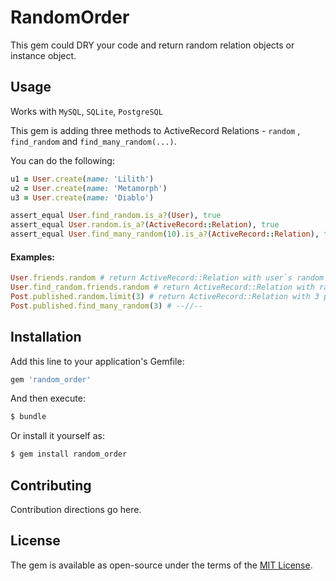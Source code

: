 # RandomOrder
This gem could DRY your code and return random relation objects or instance object.

## Usage
Works with `MySQL`, `SQLite`, `PostgreSQL`

This gem is adding three methods to ActiveRecord Relations - `random` , `find_random` and `find_many_random(...)`.

You can do the following:
```ruby
u1 = User.create(name: 'Lilith')
u2 = User.create(name: 'Metamorph')
u3 = User.create(name: 'Diablo')

assert_equal User.find_random.is_a?(User), true
assert_equal User.random.is_a?(ActiveRecord::Relation), true
assert_equal User.find_many_random(10).is_a?(ActiveRecord::Relation), true
```
#### Examples:
```ruby
User.friends.random # return ActiveRecord::Relation with user`s random friends
User.find_random.friends.random # return ActiveRecord::Relation with random user`s random friends
Post.published.random.limit(3) # return ActiveRecord::Relation with 3 published posts
Post.published.find_many_random(3) # --//--
```


## Installation
Add this line to your application's Gemfile:

```ruby
gem 'random_order'
```

And then execute:
```bash
$ bundle
```

Or install it yourself as:
```bash
$ gem install random_order
```

## Contributing
Contribution directions go here.

## License
The gem is available as open-source under the terms of the [MIT License](https://opensource.org/licenses/MIT).

